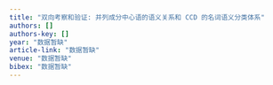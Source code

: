 ```yaml
---
title: "双向考察和验证: 并列成分中心语的语义关系和 CCD 的名词语义分类体系"
authors: []
authors-key: []
year: "数据暂缺"
article-link: "数据暂缺"
venue: "数据暂缺"
bibex: "数据暂缺"
---
```

